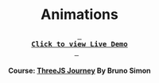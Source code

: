 <div align="center">

# Animations

**[<kbd> <br> **Click to view Live Demo** <br> </kbd>][demo]** &nbsp;&nbsp;

#### Course: [ThreeJS Journey][course] By Bruno Simon

<!-----------------------------------{ Links }---------------------------------->

[course]: https://threejs-journey.com
[demo]: https://animations-threejs-journey.vercel.app

</div>
